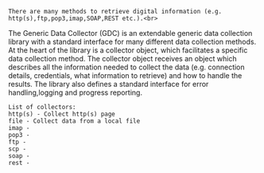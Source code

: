 
    There are many methods to retrieve digital information (e.g. http(s),ftp,pop3,imap,SOAP,REST etc.).<br>
The Generic Data Collector (GDC) is an extendable generic data collection library with a standard 
interface for many different data collection methods.<br>
    At the heart of the library is a collector object, which facilitates a specific data collection method.
The collector object receives an object which describes all the information needed to collect the data 
(e.g. connection details, credentials, what information to retrieve) and how to handle the results. The 
library also defines a standard interface for error handling,logging and progress reporting.

    List of collectors:
    http(s) - Collect http(s) page
    file - Collect data from a local file
    imap -
    pop3 -
    ftp -
    scp -
    soap -
    rest -
